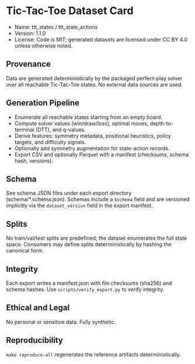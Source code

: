 # Tic-Tac-Toe Dataset Card

- Name: ttt_states / ttt_state_actions
- Version: 1.1.0
- License: Code is MIT; generated datasets are licensed under CC BY 4.0 unless otherwise noted.

## Provenance

Data are generated deterministically by the packaged perfect-play solver over all reachable Tic-Tac-Toe states. No external data sources are used.

## Generation Pipeline

- Enumerate all reachable states starting from an empty board.
- Compute solver values (win/draw/loss), optimal moves, depth-to-terminal (DTT), and q-values.
- Derive features: symmetry metadata, positional heuristics, policy targets, and difficulty signals.
- Optionally add symmetry augmentation for state-action records.
- Export CSV and optionally Parquet with a manifest (checksums, schema hash, versions).

## Schema

See schema JSON files under each export directory (schema/*.schema.json). Schemas include a `$schema` field and are versioned implicitly via the `dataset_version` field in the export manifest.

## Splits

No train/val/test splits are predefined; the dataset enumerates the full state space. Consumers may define splits deterministically by hashing the canonical form.

## Integrity

Each export writes a manifest.json with file checksums (sha256) and schema hashes. Use `scripts/verify_export.py` to verify integrity.

## Ethical and Legal

No personal or sensitive data. Fully synthetic.

## Reproducibility

`make reproduce-all` regenerates the reference artifacts deterministically.
